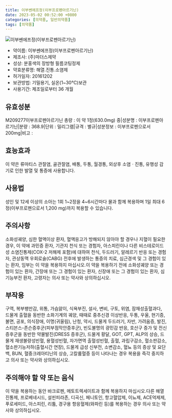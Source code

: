 ```yaml
---
title: 이부쎈에프정(이부프로펜아르기닌)
date: 2023-05-02 00:52:00 +0800
categories: [의약품, 일반의약품]
tags: [의약품]
---
```

![이부쎈에프정(이부프로펜아르기닌)](https://nedrug.mfds.go.kr/pbp/cmn/itemImageDownload/150186122556700006)

- 약이름: 이부쎈에프정(이부프로펜아르기닌)
- 제조사: (주)마더스제약
- 성상: 분홍색의 장방형 필름코팅정제
- 약효분류명: 해열.진통.소염제
- 허가일자: 20161202
- 보관방법: 기밀용기, 실온(1~30℃)보관
- 사용기간: 제조일로부터 36 개월
## 유효성분
M209277이부프로펜아르기닌
총량 : 이 약 1정(630.0mg) 중|성분명 : 이부프로펜아르기닌|분량 : 368.9|단위 : 밀리그램|규격 : 별규|성분정보 : 이부프로펜으로서 200mg|비고 :
## 효능효과
이 약은 류마티스 관절염, 골관절염, 배통, 두통, 월경통, 외상후 소염ㆍ진통, 유행성 감기로 인한 발열 및 통증에 사용합니다.
## 사용법
성인 및 12세 이상의 소아는 1회 1~2정을 4~6시간마다 물과 함께 복용하며 1일 최대 6정(이부프로펜으로서 1,200 mg)까지 복용할 수 있습니다.
## 주의사항
소화성궤양, 심한 혈액이상 환자, 혈액응고가 방해되지 않아야 할 경우나 지혈이 필요한 경우, 이 약에 과민증 환자, 기관지 천식 또는 경험자, 아스피린이나 다른 비스테로이드성 소염진통제(COX-2 저해제 포함)에 대하여 천식, 두드러기, 알레르기 반응 또는 경험자, 관상동맥 우회로술(CABG) 전후에 발생하는 통증의 치료, 심근경색 및 그 경험이 있는 환자, 임부는 이 약을 복용하지 마십시오.이 약을 복용하기 전에 소화성궤양 또는 경험이 있는 환자, 간장애 또는 그 경험이 있는 환자, 신장애 또는 그 경험이 있는 환자, 심기능부전 환자, 고령자는 의사 또는 약사와 상의하십시오.
## 부작용
구역, 복부팽만감, 위통, 가슴앓이, 식욕부진, 설사, 변비, 구토, 위염, 잠재성출혈과다, 드물게 출혈을 동반한 소화기계의 궤양, 때때로 중추신경 이상반응, 두통, 우울, 현기증, 불면, 공포, 의식장애, 이명(귀울림), 난청, 약시, 드물게 두드러기, 자반, 가려움증, 발진, 스티븐스-존슨증후군(피부점막안증후군), 빈도불명의 광민감 반응, 호산구 증가 및 전신 증후군을 동반한 약물발진(DRESS 증후군), 드물게 황달, GOT, GPT, ALP의 상승, 드물게 재생불량성빈혈, 용혈성빈혈, 자가면역 출혈성빈혈, 출혈, 과립구감소, 혈소판감소, 혈소판기능저하(출혈시간 연장), 드물게 급성 신부전, 소변감소, 혈뇨 등의 증상 및 요단백, BUN, 혈중크레아티닌의 상승, 고칼륨혈증 등이 나타나는 경우 복용을 즉각 중지하고 의사 또는 약사와 상의하십시오.
## 주의해야 할 약 또는 음식
이 약을 복용하는 동안 바크로펜, 메토트렉세이트과 함께 복용하지 마십시오.다른 해열진통제, 프로베네시드, 설핀피라존, 디곡신, 페니토인, 항고혈압제, 이뇨제, ACE억제제, 푸로세미드, 아스피린, 리튬, 경구용 항응혈제(와파린 등)를 복용하는 경우 의사 또는 약사와 상의하십시오.
